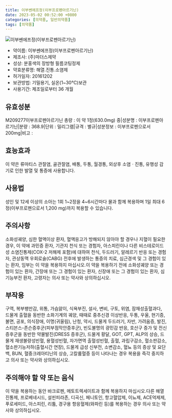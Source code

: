 ```yaml
---
title: 이부쎈에프정(이부프로펜아르기닌)
date: 2023-05-02 00:52:00 +0800
categories: [의약품, 일반의약품]
tags: [의약품]
---
```

![이부쎈에프정(이부프로펜아르기닌)](https://nedrug.mfds.go.kr/pbp/cmn/itemImageDownload/150186122556700006)

- 약이름: 이부쎈에프정(이부프로펜아르기닌)
- 제조사: (주)마더스제약
- 성상: 분홍색의 장방형 필름코팅정제
- 약효분류명: 해열.진통.소염제
- 허가일자: 20161202
- 보관방법: 기밀용기, 실온(1~30℃)보관
- 사용기간: 제조일로부터 36 개월
## 유효성분
M209277이부프로펜아르기닌
총량 : 이 약 1정(630.0mg) 중|성분명 : 이부프로펜아르기닌|분량 : 368.9|단위 : 밀리그램|규격 : 별규|성분정보 : 이부프로펜으로서 200mg|비고 :
## 효능효과
이 약은 류마티스 관절염, 골관절염, 배통, 두통, 월경통, 외상후 소염ㆍ진통, 유행성 감기로 인한 발열 및 통증에 사용합니다.
## 사용법
성인 및 12세 이상의 소아는 1회 1~2정을 4~6시간마다 물과 함께 복용하며 1일 최대 6정(이부프로펜으로서 1,200 mg)까지 복용할 수 있습니다.
## 주의사항
소화성궤양, 심한 혈액이상 환자, 혈액응고가 방해되지 않아야 할 경우나 지혈이 필요한 경우, 이 약에 과민증 환자, 기관지 천식 또는 경험자, 아스피린이나 다른 비스테로이드성 소염진통제(COX-2 저해제 포함)에 대하여 천식, 두드러기, 알레르기 반응 또는 경험자, 관상동맥 우회로술(CABG) 전후에 발생하는 통증의 치료, 심근경색 및 그 경험이 있는 환자, 임부는 이 약을 복용하지 마십시오.이 약을 복용하기 전에 소화성궤양 또는 경험이 있는 환자, 간장애 또는 그 경험이 있는 환자, 신장애 또는 그 경험이 있는 환자, 심기능부전 환자, 고령자는 의사 또는 약사와 상의하십시오.
## 부작용
구역, 복부팽만감, 위통, 가슴앓이, 식욕부진, 설사, 변비, 구토, 위염, 잠재성출혈과다, 드물게 출혈을 동반한 소화기계의 궤양, 때때로 중추신경 이상반응, 두통, 우울, 현기증, 불면, 공포, 의식장애, 이명(귀울림), 난청, 약시, 드물게 두드러기, 자반, 가려움증, 발진, 스티븐스-존슨증후군(피부점막안증후군), 빈도불명의 광민감 반응, 호산구 증가 및 전신 증후군을 동반한 약물발진(DRESS 증후군), 드물게 황달, GOT, GPT, ALP의 상승, 드물게 재생불량성빈혈, 용혈성빈혈, 자가면역 출혈성빈혈, 출혈, 과립구감소, 혈소판감소, 혈소판기능저하(출혈시간 연장), 드물게 급성 신부전, 소변감소, 혈뇨 등의 증상 및 요단백, BUN, 혈중크레아티닌의 상승, 고칼륨혈증 등이 나타나는 경우 복용을 즉각 중지하고 의사 또는 약사와 상의하십시오.
## 주의해야 할 약 또는 음식
이 약을 복용하는 동안 바크로펜, 메토트렉세이트과 함께 복용하지 마십시오.다른 해열진통제, 프로베네시드, 설핀피라존, 디곡신, 페니토인, 항고혈압제, 이뇨제, ACE억제제, 푸로세미드, 아스피린, 리튬, 경구용 항응혈제(와파린 등)를 복용하는 경우 의사 또는 약사와 상의하십시오.
